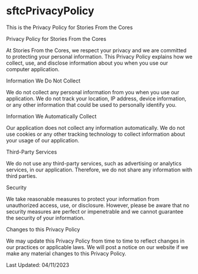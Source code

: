 # sftcPrivacyPolicy
This is the Privacy Policy for Stories From the Cores

Privacy Policy for Stories From the Cores

At Stories From the Cores, we respect your privacy and we are committed to protecting your personal information. This Privacy Policy explains how we collect, use, and disclose information about you when you use our computer application.

Information We Do Not Collect

We do not collect any personal information from you when you use our application. We do not track your location, IP address, device information, or any other information that could be used to personally identify you.

Information We Automatically Collect

Our application does not collect any information automatically. We do not use cookies or any other tracking technology to collect information about your usage of our application.

Third-Party Services

We do not use any third-party services, such as advertising or analytics services, in our application. Therefore, we do not share any information with third parties.

Security

We take reasonable measures to protect your information from unauthorized access, use, or disclosure. However, please be aware that no security measures are perfect or impenetrable and we cannot guarantee the security of your information.

Changes to this Privacy Policy

We may update this Privacy Policy from time to time to reflect changes in our practices or applicable laws. We will post a notice on our website if we make any material changes to this Privacy Policy.


Last Updated: 04/11/2023




